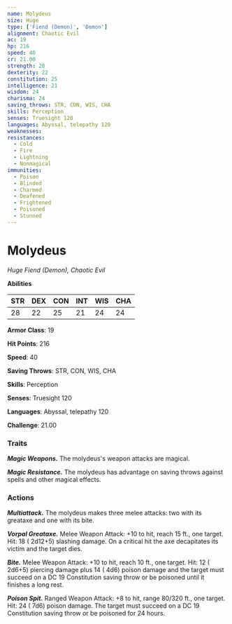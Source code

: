 ```yaml
---
name: Molydeus
size: Huge
type: ['Fiend (Demon)', 'Demon']
alignment: Chaotic Evil
ac: 19
hp: 216
speed: 40
cr: 21.00
strength: 28
dexterity: 22
constitution: 25
intelligence: 21
wisdom: 24
charisma: 24
saving_throws: STR, CON, WIS, CHA
skills: Perception
senses: Truesight 120
languages: Abyssal, telepathy 120
weaknesses:
resistances:
  - Cold
  - Fire
  - Lightning
  - Nonmagical
immunities:
  - Poison
  - Blinded
  - Charmed
  - Deafened
  - Frightened
  - Poisoned
  - Stunned
---
```


# Molydeus

*Huge Fiend (Demon), Chaotic Evil*

**Abilities**

| STR | DEX | CON | INT | WIS | CHA |
| --- | --- | --- | --- | --- | --- |
| 28 | 22 | 25 | 21 | 24 | 24 |

**Armor Class**: 19

**Hit Points**: 216

**Speed**: 40

**Saving Throws**: STR, CON, WIS, CHA

**Skills**: Perception

**Senses**: Truesight 120

**Languages**: Abyssal, telepathy 120

**Challenge**: 21.00


### Traits
***Magic Weapons.*** The molydeus's weapon attacks are magical.

***Magic Resistance.*** The molydeus has advantage on saving throws against spells and other magical effects.


### Actions
***Multiattack.*** The molydeus makes three melee attacks: two with its greataxe and one with its bite.

***Vorpal Greataxe.*** Melee Weapon Attack:  +10 to hit, reach 15 ft., one target. Hit: 18 ( 2d12+5) slashing damage. On a critical hit the axe decapitates its victim and the target dies.

***Bite.*** Melee Weapon Attack:  +10 to hit, reach 10 ft., one target. Hit: 12 ( 2d6+5) piercing damage plus 14 ( 4d6) poison damage and the target must succeed on a DC 19 Constitution saving throw or be poisoned until it finishes a long rest.

***Poison Spit.*** Ranged Weapon Attack:  +8 to hit, range 80/320 ft., one target. Hit: 24 ( 7d6) poison damage. The target must succeed on a DC 19 Constitution saving throw or be poisoned for 24 hours.

